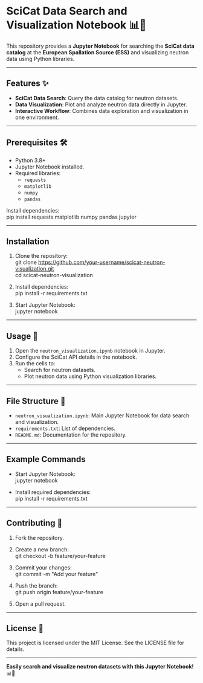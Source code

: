 # SciCat Data Search and Visualization Notebook 📊🔬  

This repository provides a **Jupyter Notebook** for searching the **SciCat data catalog** at the **European Spallation Source (ESS)** and visualizing neutron data using Python libraries.

---

## Features ✨  

- **SciCat Data Search**: Query the data catalog for neutron datasets.  
- **Data Visualization**: Plot and analyze neutron data directly in Jupyter.  
- **Interactive Workflow**: Combines data exploration and visualization in one environment.  

---

## Prerequisites 🛠️  

- Python 3.8+  
- Jupyter Notebook installed.  
- Required libraries:
  - `requests`  
  - `matplotlib`  
  - `numpy`  
  - `pandas`  

Install dependencies:  
pip install requests matplotlib numpy pandas jupyter  

---

## Installation  

1. Clone the repository:  
   git clone https://github.com/your-username/scicat-neutron-visualization.git  
   cd scicat-neutron-visualization  

2. Install dependencies:  
   pip install -r requirements.txt  

3. Start Jupyter Notebook:  
   jupyter notebook  

---

## Usage 🔧  

1. Open the `neutron_visualization.ipynb` notebook in Jupyter.  
2. Configure the SciCat API details in the notebook.  
3. Run the cells to:  
   - Search for neutron datasets.  
   - Plot neutron data using Python visualization libraries.  

---

## File Structure 📂  

- `neutron_visualization.ipynb`: Main Jupyter Notebook for data search and visualization.  
- `requirements.txt`: List of dependencies.  
- `README.md`: Documentation for the repository.  

---

## Example Commands  

- Start Jupyter Notebook:  
  jupyter notebook  

- Install required dependencies:  
  pip install -r requirements.txt  

---

## Contributing 🤝  

1. Fork the repository.  
2. Create a new branch:  
   git checkout -b feature/your-feature  

3. Commit your changes:  
   git commit -m "Add your feature"  

4. Push the branch:  
   git push origin feature/your-feature  

5. Open a pull request.  

---

## License 📝  

This project is licensed under the MIT License. See the LICENSE file for details.  

---

**Easily search and visualize neutron datasets with this Jupyter Notebook!** 📊🔬  
